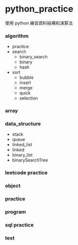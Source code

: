 # python_practice

使用 python 練習資料結構和演算法

### algorithm

- practice
- search
  - binary_search
  - binary
  - hash
- sort
  - bubble
  - insert
  - merge
  - quick
  - selection

### array

### data_structure

- stack
- queue
- linked_list
- linked
- binary_list
- binarySearchTree

### leetcode practice

### object

### practice

### program

### sql practice

### test
